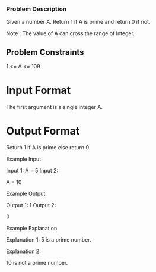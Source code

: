 ### Problem Description

Given a number A. Return 1 if A is prime and return 0 if not. 

Note : 
The value of A can cross the range of Integer.

## Problem Constraints

1 <= A <= 109


# Input Format

The first argument is a single integer A.


# Output Format

Return 1 if A is prime else return 0.


Example Input

Input 1:
A = 5
Input 2:

A = 10


Example Output

Output 1:
1
Output 2:

0


Example Explanation

Explanation 1:
5 is a prime number.

Explanation 2:

10 is not a prime number.